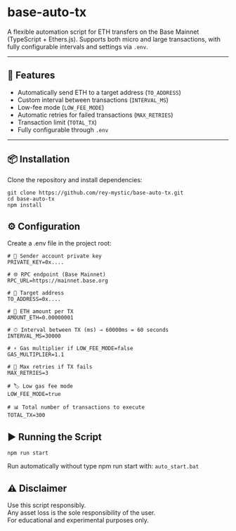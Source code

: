 # base-auto-tx

A flexible automation script for ETH transfers on the Base Mainnet (TypeScript + Ethers.js).
Supports both micro and large transactions, with fully configurable intervals and settings via `.env`.

---

## 🚀 Features
- Automatically send ETH to a target address (`TO_ADDRESS`)
- Custom interval between transactions (`INTERVAL_MS`)
- Low-fee mode (`LOW_FEE_MODE`)
- Automatic retries for failed transactions (`MAX_RETRIES`)
- Transaction limit (`TOTAL_TX`)
- Fully configurable through `.env`

---

## 📦 Installation

Clone the repository and install dependencies:

```
git clone https://github.com/rey-mystic/base-auto-tx.git
cd base-auto-tx
npm install
```

## ⚙️ Configuration

Create a .env file in the project root:
```
# 🔑 Sender account private key
PRIVATE_KEY=0x....

# 🌐 RPC endpoint (Base Mainnet)
RPC_URL=https://mainnet.base.org

# 🎯 Target address
TO_ADDRESS=0x....

# 💸 ETH amount per TX
AMOUNT_ETH=0.00000001

# ⏱ Interval between TX (ms) → 60000ms = 60 seconds
INTERVAL_MS=30000

# ⚡️ Gas multiplier if LOW_FEE_MODE=false
GAS_MULTIPLIER=1.1

# 🔁 Max retries if TX fails
MAX_RETRIES=3

# 🏷 Low gas fee mode
LOW_FEE_MODE=true

# 📊 Total number of transactions to execute
TOTAL_TX=300
```

## ▶️ Running the Script
```
npm run start
```
Run automatically without type npm run start with:
`auto_start.bat`

## ⚠️ Disclaimer

Use this script responsibly.  
Any asset loss is the sole responsibility of the user.  
For educational and experimental purposes only.  
